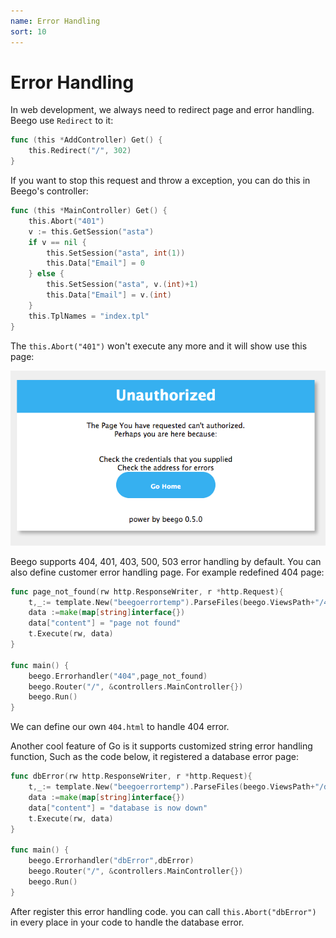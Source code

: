 ```yaml
---
name: Error Handling
sort: 10
---
```


# Error Handling
In web development, we always need to redirect page and error handling.  Beego use `Redirect` to it:

```go
func (this *AddController) Get() {
	this.Redirect("/", 302)
}
```

If you want to stop this request and throw a exception, you can do this in Beego's controller:

```go
func (this *MainController) Get() {
	this.Abort("401")
	v := this.GetSession("asta")
	if v == nil {
		this.SetSession("asta", int(1))
		this.Data["Email"] = 0
	} else {
		this.SetSession("asta", v.(int)+1)
		this.Data["Email"] = v.(int)
	}
	this.TplNames = "index.tpl"
}
```

The `this.Abort("401")` won't execute any more and it will show use this page:

![](../../images/401.png)

Beego supports 404, 401, 403, 500, 503 error handling by default. You can also define customer error handling page. For example redefined 404 page:

```go
func page_not_found(rw http.ResponseWriter, r *http.Request){
	t,_:= template.New("beegoerrortemp").ParseFiles(beego.ViewsPath+"/404.html")
	data :=make(map[string]interface{})
	data["content"] = "page not found"
	t.Execute(rw, data)
}

func main() {
	beego.Errorhandler("404",page_not_found)
	beego.Router("/", &controllers.MainController{})
	beego.Run()
}
```

We can define our own `404.html` to handle 404 error.

Another cool feature of Go is it supports customized string error handling function, Such as the code below, it registered a database error page:

```go
func dbError(rw http.ResponseWriter, r *http.Request){
	t,_:= template.New("beegoerrortemp").ParseFiles(beego.ViewsPath+"/dberror.html")
	data :=make(map[string]interface{})
	data["content"] = "database is now down"
	t.Execute(rw, data)
}

func main() {
	beego.Errorhandler("dbError",dbError)
	beego.Router("/", &controllers.MainController{})
	beego.Run()
}
```

After register this error handling code. you can call `this.Abort("dbError")` in every place in your code to handle the database error.
